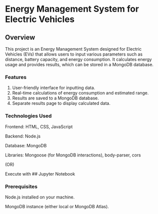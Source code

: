 # Energy Management System for Electric Vehicles

## Overview

This project is an Energy Management System designed for Electric Vehicles (EVs) that allows users to input various parameters such as distance, battery capacity, and energy consumption. It calculates energy usage and provides results, which can be stored in a MongoDB database.

### Features
1. User-friendly interface for inputting data.
2. Real-time calculations of energy consumption and estimated range.
3. Results are saved to a MongoDB database.
4. Separate results page to display calculated data.

### Technologies Used
Frontend: HTML, CSS, JavaScript

Backend: Node.js

Database: MongoDB

Libraries: Mongoose (for MongoDB interactions), body-parser, cors

(OR)

Execute with ## Jupyter Notebook

### Prerequisites
Node.js installed on your machine.

MongoDB instance (either local or MongoDB Atlas).
